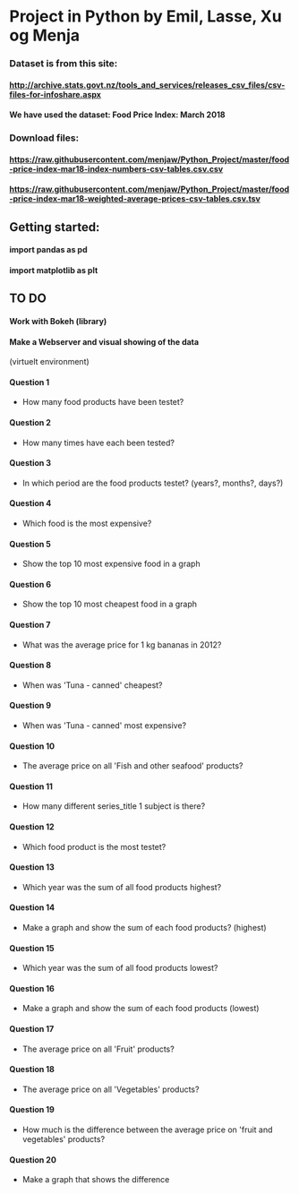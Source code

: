 # Project in Python by Emil, Lasse, Xu og Menja



### Dataset is from this site: 

#### http://archive.stats.govt.nz/tools_and_services/releases_csv_files/csv-files-for-infoshare.aspx


#### We have used the dataset: Food Price Index: March 2018



### Download files:

#### https://raw.githubusercontent.com/menjaw/Python_Project/master/food-price-index-mar18-index-numbers-csv-tables.csv.csv

#### https://raw.githubusercontent.com/menjaw/Python_Project/master/food-price-index-mar18-weighted-average-prices-csv-tables.csv.tsv 





## Getting started:

#### import pandas as pd

#### import matplotlib as plt






## TO DO


#### Work with Bokeh (library) 

#### Make a Webserver and visual showing of the data
 (virtuelt environment)

#### Question 1
- How many food products have been testet?


#### Question 2
- How many times have each been tested?


#### Question 3
- In which period are the food products testet? (years?, months?, days?)


#### Question 4 
- Which food is the most expensive?


#### Question 5
- Show the top 10 most expensive food in a graph


#### Question 6
- Show the top 10 most cheapest food in a graph


#### Question 7
- What was the average price for 1 kg bananas in 2012?


#### Question 8
- When was 'Tuna - canned' cheapest?


#### Question 9
- When was 'Tuna - canned' most expensive?


#### Question 10
- The average price on all 'Fish and other seafood' products?


#### Question 11 
- How many different series_title 1 subject is there?


#### Question 12
- Which food product is the most testet?


#### Question 13
- Which year was the sum of all food products highest?


#### Question 14
- Make a graph and show the sum of each food products? (highest)


#### Question 15
- Which year was the sum of all food products lowest?


#### Question 16
- Make a graph and show the sum of each food products (lowest)


#### Question 17
- The average price on all 'Fruit' products?


#### Question 18
- The average price on all 'Vegetables' products?


#### Question 19
- How much is the difference between the average price on 'fruit and vegetables' products?


#### Question 20
- Make a graph that shows the difference

